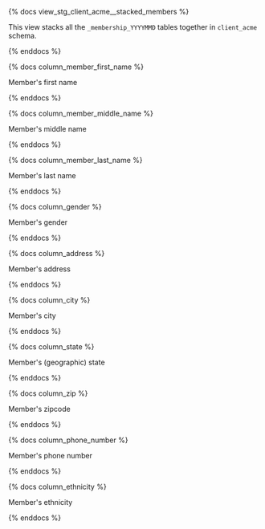 {% docs view_stg_client_acme__stacked_members %}

This view stacks all the `_membership_YYYYMMD` tables together in `client_acme` schema.

{% enddocs %}

{% docs column_member_first_name %}

Member's first name

{% enddocs %}

{% docs column_member_middle_name %}

Member's middle name

{% enddocs %}

{% docs column_member_last_name %}

Member's last name

{% enddocs %}

{% docs column_gender %}

Member's gender

{% enddocs %}


{% docs column_address %}

Member's address

{% enddocs %}

{% docs column_city %}

Member's city

{% enddocs %}

{% docs column_state %}

Member's (geographic) state

{% enddocs %}

{% docs column_zip %}

Member's zipcode

{% enddocs %}

{% docs column_phone_number %}

Member's phone number

{% enddocs %}

{% docs column_ethnicity %}

Member's ethnicity

{% enddocs %}

